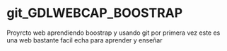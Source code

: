 # git_GDLWEBCAP_BOOSTRAP
Proyrcto web aprendiendo boostrap y usando git por primera vez este es una web bastante facil echa para aprender y enseñar
